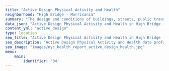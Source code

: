 ```yaml
---
title: "Active Design Physical Activity and Health"
neighborhood: "High Bridge - Morrisania"
summary: "The design and conditions of buildings, streets, public transportation and parks influence physical activity, use of active transportation and other healthy behavior. A neighborhood's features can also impact the safety of its residents."
data_json: "Active Design Physical Activity and Health in High Bridge - Morrisania"
content_yml: "active_design"
type: location
seo_title: "Active Design Physical Activity and Health in High Bridge - Morrisania"
seo_description: "Active Design Physical Activity and Health data profile for the High Bridge - Morrisania neighborhood of NYC."
seo_image: "images/nyc_health_report_active_design_health.jpg"
menu:
    main:
        identifier: '04'
---
```

